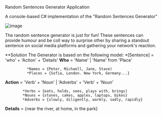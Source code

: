 Random Sentences Generator Application

A console-based C# implementation of the "Random Sentences Generator"

![image](https://github.com/GeorgiDalakmanov/RandomSentencesGeneratorByGeorgiD/assets/149368849/50da03c3-5e38-4ac5-b2aa-816e52336be2)


The random sentence generator is just for fun! These sentences can provide humour and be coll way to surprise other by sharing a standout sentence on social media platforms and gathering your network's reaction.



**Solution
The Generator is based on the following model:
*[Sentence] = 'who' + 'Action' + 'Details'
   **Who** = 'Name' | 'Name' from 'Place'
   
              *Names = {Peter, Michaell, Jane, Stave)
              *Places = {Sofia, London. New York, Germany...}

  **Action** = 'Verb' + 'Noun' | 'Adverbs' + 'Verb' + 'Noun'

            *Verbs = {eats, holds, sees, plays with, brings)
            *Nouns = {stones, cakes, apples, laptops, bikes}
            *Adverbs = {slowly, diligently, warmly, sadly, rapidly}

**Details** = {near the river, at home, in the park}
          

          
  
